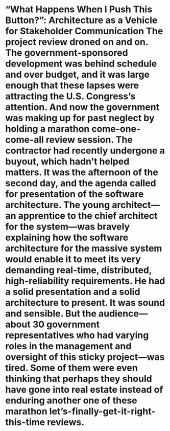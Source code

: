 # “What Happens When I Push This Button?”: Architecture as a Vehicle for Stakeholder Communication The project review droned on and on. The government-sponsored development was behind schedule and over budget, and it was large enough that these lapses were attracting the U.S. Congress’s attention. And now the government was making up for past neglect by holding a marathon come-one-come-all review session. The contractor had recently undergone a buyout, which hadn’t helped matters. It was the afternoon of the second day, and the agenda called for presentation of the software architecture. The young architect—an apprentice to the chief architect for the system—was bravely explaining how the software architecture for the massive system would enable it to meet its very demanding real-time, distributed, high-reliability requirements. He had a solid presentation and a solid architecture to present. It was sound and sensible. But the audience—about 30 government representatives who had varying roles in the management and oversight of this sticky project—was tired. Some of them were even thinking that perhaps they should have gone into real estate instead of enduring another one of these marathon let’s-finally-get-it-right-this-time reviews.